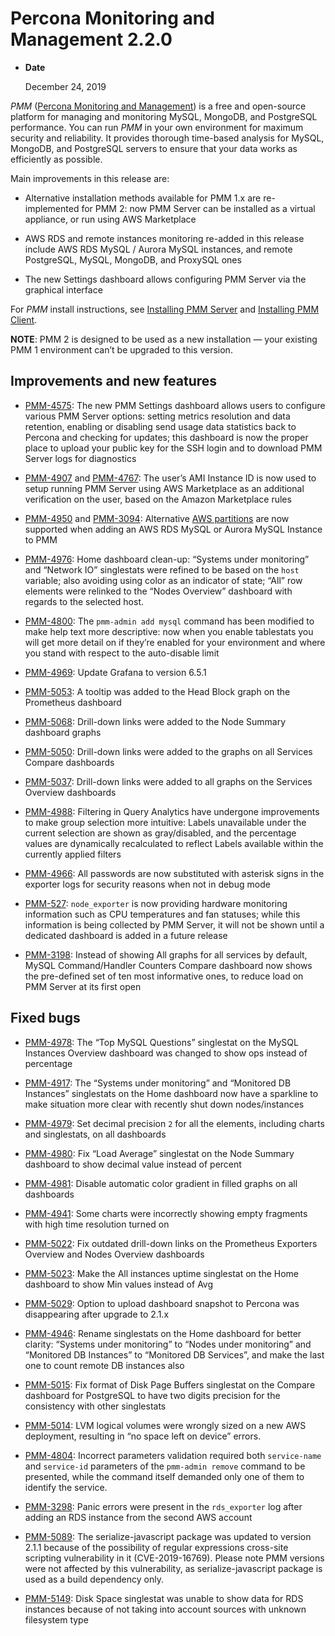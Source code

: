 # Percona Monitoring and Management 2.2.0

* **Date**

    December 24, 2019

*PMM* ([Percona Monitoring and Management](/)) is a free and open-source platform for managing and monitoring MySQL, MongoDB, and PostgreSQL performance. You can run *PMM* in your own environment for maximum security and reliability. It provides thorough time-based analysis for MySQL, MongoDB, and PostgreSQL servers to ensure that your data works as efficiently as possible.

Main improvements in this release are:


* Alternative installation methods available for PMM 1.x are re-implemented for
PMM 2: now PMM Server can be installed as a virtual appliance, or run using
AWS Marketplace


* AWS RDS and remote instances monitoring re-added in this release include
AWS RDS MySQL / Aurora MySQL instances, and remote PostgreSQL, MySQL, MongoDB,
and ProxySQL ones


* The new Settings dashboard allows configuring PMM Server via the graphical
interface

For *PMM* install instructions, see [Installing PMM Server](../install/index-server.md) and [Installing PMM Client](../install/index-client.md).

**NOTE**: PMM 2 is designed to be used as a new installation — your existing
PMM 1 environment can’t be upgraded to this version.

## Improvements and new features


* [PMM-4575](https://jira.percona.com/browse/PMM-4575): The new PMM Settings dashboard allows users to configure
various PMM Server options: setting metrics resolution and data retention,
enabling or disabling send usage data statistics back to Percona and checking
for updates; this dashboard is now the proper place to upload your public key
for the SSH login and to download PMM Server logs for diagnostics


* [PMM-4907](https://jira.percona.com/browse/PMM-4907) and [PMM-4767](https://jira.percona.com/browse/PMM-4767): The user’s AMI Instance ID is now used
to setup running PMM Server using AWS Marketplace as an additional
verification on the user, based on the Amazon Marketplace rules


* [PMM-4950](https://jira.percona.com/browse/PMM-4950) and [PMM-3094](https://jira.percona.com/browse/PMM-3094): Alternative [AWS partitions](https://docs.aws.amazon.com/sdk-for-go/api/aws/endpoints/#pkg-constants)  are now supported when adding an AWS RDS MySQL or Aurora MySQL Instance to PMM


* [PMM-4976](https://jira.percona.com/browse/PMM-4976): Home dashboard clean-up: “Systems under monitoring” and
“Network IO” singlestats were refined to be based on the `host` variable;
also avoiding using color as an indicator of state; “All” row elements were
relinked to the “Nodes Overview” dashboard with regards to the selected host.


* [PMM-4800](https://jira.percona.com/browse/PMM-4800): The `pmm-admin add mysql` command has been modified to make
help text more descriptive: now when you enable tablestats you will get more
detail on if they’re enabled for your environment and where you stand with
respect to the auto-disable limit


* [PMM-4969](https://jira.percona.com/browse/PMM-4969): Update Grafana to version 6.5.1


* [PMM-5053](https://jira.percona.com/browse/PMM-5053): A tooltip was added to the Head Block graph on the Prometheus
dashboard


* [PMM-5068](https://jira.percona.com/browse/PMM-5068): Drill-down links were added to the Node Summary dashboard graphs


* [PMM-5050](https://jira.percona.com/browse/PMM-5050): Drill-down links were added to the graphs on all Services Compare
dashboards


* [PMM-5037](https://jira.percona.com/browse/PMM-5037): Drill-down links were added to all graphs on the Services Overview
dashboards


* [PMM-4988](https://jira.percona.com/browse/PMM-4988): Filtering in Query Analytics have undergone improvements to
make group selection more intuitive: Labels unavailable under the current
selection are shown as gray/disabled, and the percentage values are
dynamically recalculated to reflect Labels available within the currently
applied filters


* [PMM-4966](https://jira.percona.com/browse/PMM-4966): All passwords are now substituted with asterisk signs in the
exporter logs for security reasons when not in debug mode


* [PMM-527](https://jira.percona.com/browse/PMM-527): `node_exporter` is now providing hardware monitoring
information such as CPU temperatures and fan statuses; while this information
is being collected by PMM Server, it will not be shown until a dedicated
dashboard is added in a future release


* [PMM-3198](https://jira.percona.com/browse/PMM-3198): Instead of showing All graphs for all services by default,
MySQL Command/Handler Counters Compare dashboard now shows the pre-defined
set of ten most informative ones, to reduce load on PMM Server at its first
open

## Fixed bugs


* [PMM-4978](https://jira.percona.com/browse/PMM-4978): The “Top MySQL Questions” singlestat on the MySQL
Instances Overview dashboard was changed to show ops instead of percentage


* [PMM-4917](https://jira.percona.com/browse/PMM-4917): The “Systems under monitoring” and “Monitored DB Instances”
singlestats on the Home dashboard now have a sparkline to make situation more
clear with recently shut down nodes/instances


* [PMM-4979](https://jira.percona.com/browse/PMM-4979): Set decimal precision `2` for all the elements, including
charts and singlestats, on all dashboards


* [PMM-4980](https://jira.percona.com/browse/PMM-4980): Fix “Load Average” singlestat on the Node Summary dashboard to
show decimal value instead of percent


* [PMM-4981](https://jira.percona.com/browse/PMM-4981): Disable automatic color gradient in filled graphs on all
dashboards


* [PMM-4941](https://jira.percona.com/browse/PMM-4941): Some charts were incorrectly showing empty fragments with high
time resolution turned on


* [PMM-5022](https://jira.percona.com/browse/PMM-5022): Fix outdated drill-down links on the Prometheus Exporters
Overview and Nodes Overview dashboards


* [PMM-5023](https://jira.percona.com/browse/PMM-5023): Make the All instances uptime singlestat on the Home dashboard
to show Min values instead of Avg


* [PMM-5029](https://jira.percona.com/browse/PMM-5029): Option to upload dashboard snapshot to Percona was
disappearing after upgrade to 2.1.x


* [PMM-4946](https://jira.percona.com/browse/PMM-4946): Rename singlestats on the Home dashboard for better clarity:
“Systems under monitoring” to “Nodes under monitoring” and “Monitored DB
Instances” to “Monitored DB Services”, and make the last one to count remote
DB instances also


* [PMM-5015](https://jira.percona.com/browse/PMM-5015): Fix format of Disk Page Buffers singlestat on the Compare
dashboard for PostgreSQL to have two digits precision for the consistency with
other singlestats


* [PMM-5014](https://jira.percona.com/browse/PMM-5014): LVM logical volumes were wrongly sized on a new AWS
deployment, resulting in “no space left on device” errors.


* [PMM-4804](https://jira.percona.com/browse/PMM-4804): Incorrect parameters validation required both `service-name`
and `service-id` parameters of the `pmm-admin remove` command to be
presented, while the command itself demanded only one of them to identify the
service.


* [PMM-3298](https://jira.percona.com/browse/PMM-3298): Panic errors were present in the `rds_exporter` log after
adding an RDS instance from the second AWS account


* [PMM-5089](https://jira.percona.com/browse/PMM-5089): The serialize-javascript package was updated to version 2.1.1
because of the possibility of regular expressions cross-site scripting
vulnerability in it (CVE-2019-16769). Please note PMM versions were not
affected by this vulnerability, as serialize-javascript package is used as a
build dependency only.


* [PMM-5149](https://jira.percona.com/browse/PMM-5149): Disk Space singlestat was unable to show data for RDS
instances because of not taking into account sources with unknown filesystem
type
